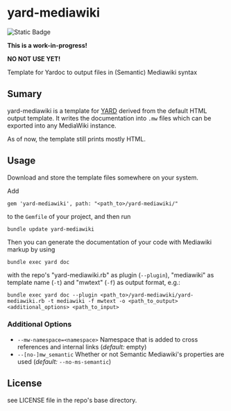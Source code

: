 # yard-mediawiki

![Static Badge](https://img.shields.io/badge/Status-Highly%20Experimental-f88)

**This is a work-in-progress!**

**NO NOT USE YET!**

Template for Yardoc to output files in (Semantic) Mediawiki syntax

## Sumary

yard-mediawiki is a template for [YARD](https://yardoc.org/) derived
from the default HTML output template. It writes the documentation
into `.mw` files which can be exported into any MediaWiki instance.

As of now, the template still prints mostly HTML.

## Usage

Download and store the template files somewhere on your system.

Add
```
gem 'yard-mediawiki', path: "<path_to>/yard-mediawiki/"
```
to the `Gemfile` of your project, and then run
```
bundle update yard-mediawiki
```
Then you can generate the documentation of your code with Mediawiki markup by using
```
bundle exec yard doc
```
with the repo's "yard-mediawiki.rb" as plugin (`--plugin`),
"mediawiki" as template name (`-t`) and "mwtext" (`-f`) as output format, e.g.:
```
bundle exec yard doc --plugin <path_to>/yard-mediawiki/yard-mediawiki.rb -t mediawiki -f mwtext -o <path_to_output> <additional_options> <path_to_input>
```

### Additional Options

* `--mw-namespace=<namespace>` Namespace that is added to cross references and internal links (*default:* empty)
* `--[no-]mw_semantic` Whether or not Semantic Mediawiki's properties are used (*default:* `--no-ms-semantic`)

## License

see LICENSE file in the repo's base directory.
